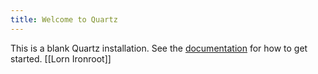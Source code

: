 ```yaml
---
title: Welcome to Quartz
---
```


This is a blank Quartz installation.
See the [documentation](https://quartz.jzhao.xyz) for how to get started.
[[Lorn Ironroot]]